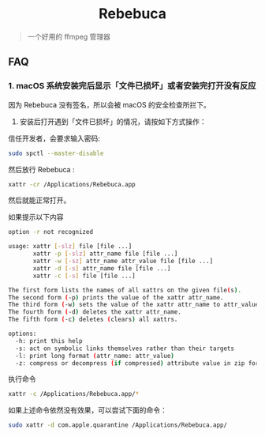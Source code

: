 <h1 align="center">Rebebuca</h1>

> 一个好用的 ffmpeg 管理器

## FAQ

### 1. macOS 系统安装完后显示「文件已损坏」或者安装完打开没有反应

因为 Rebebuca 没有签名，所以会被 macOS 的安全检查所拦下。

1. 安装后打开遇到「文件已损坏」的情况，请按如下方式操作：

信任开发者，会要求输入密码:

```bash
sudo spctl --master-disable
```

然后放行 Rebebuca :

```bash
xattr -cr /Applications/Rebebuca.app
```

然后就能正常打开。

如果提示以下内容

```sh
option -r not recognized

usage: xattr [-slz] file [file ...]
       xattr -p [-slz] attr_name file [file ...]
       xattr -w [-sz] attr_name attr_value file [file ...]
       xattr -d [-s] attr_name file [file ...]
       xattr -c [-s] file [file ...]

The first form lists the names of all xattrs on the given file(s).
The second form (-p) prints the value of the xattr attr_name.
The third form (-w) sets the value of the xattr attr_name to attr_value.
The fourth form (-d) deletes the xattr attr_name.
The fifth form (-c) deletes (clears) all xattrs.

options:
  -h: print this help
  -s: act on symbolic links themselves rather than their targets
  -l: print long format (attr_name: attr_value)
  -z: compress or decompress (if compressed) attribute value in zip format
```

执行命令

```bash
xattr -c /Applications/Rebebuca.app/*
```

如果上述命令依然没有效果，可以尝试下面的命令：

```bash
sudo xattr -d com.apple.quarantine /Applications/Rebebuca.app/
```

